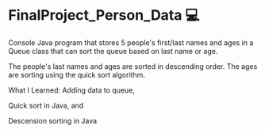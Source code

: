 # FinalProject_Person_Data 💻

Console Java program that stores 5 people's first/last names and ages in a Queue class that can sort the queue based on last name or age.

The people's last names and ages are sorted in descending order. The ages are sorting using the quick sort algorithm.

What I Learned: Adding data to queue,

Quick sort in Java, and

Descension sorting in Java


